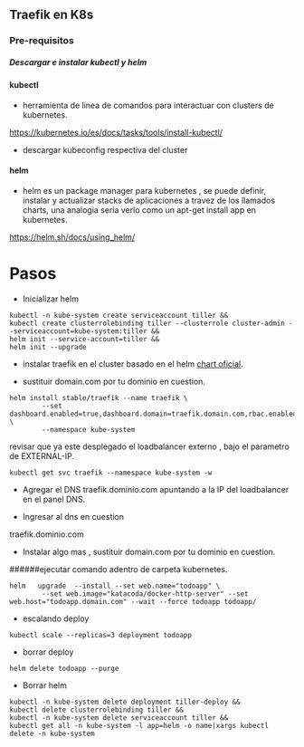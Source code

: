 ## Traefik en K8s



### Pre-requisitos

##### Descargar e instalar  kubectl y helm


#### kubectl 
- herramienta de linea de comandos para interactuar con clusters de kubernetes.

https://kubernetes.io/es/docs/tasks/tools/install-kubectl/

- descargar kubeconfig respectiva del cluster

#### helm 
- helm es un package manager para kubernetes , se puede definir, instalar y actualizar stacks de aplicaciones a travez de los llamados charts, una analogia seria verlo como un apt-get install app en kubernetes.

https://helm.sh/docs/using_helm/



# Pasos

- Inicializar helm 

```
kubectl -n kube-system create serviceaccount tiller &&
kubectl create clusterrolebinding tiller --clusterrole cluster-admin --serviceaccount=kube-system:tiller &&
helm init --service-account=tiller &&
helm init --upgrade

```


- instalar traefik en el cluster basado en el helm [chart oficial](https://github.com/helm/charts/tree/master/stable/traefik).

- sustituir domain.com por tu dominio en cuestion.
```
helm install stable/traefik --name traefik \
        --set dashboard.enabled=true,dashboard.domain=traefik.domain.com,rbac.enabled=true \
        --namespace kube-system
```

revisar que ya este desplegado el loadbalancer externo , bajo el parametro de EXTERNAL-IP.
```
kubectl get svc traefik --namespace kube-system -w
```

- Agregar el DNS traefik.dominio.com apuntando a la IP del loadbalancer en el panel DNS.


- Ingresar al dns en cuestion 

traefik.dominio.com

- Instalar algo mas , sustituir domain.com por tu dominio en cuestion.

######ejecutar comando adentro de carpeta kubernetes.
```
helm   upgrade  --install --set web.name="todoapp" \
        --set web.image="katacoda/docker-http-server" --set web.host="todoapp.domain.com" --wait --force todoapp todoapp/
```


- escalando deploy 
```
kubectl scale --replicas=3 deployment todoapp
```

- borrar deploy
```
helm delete todoapp --purge

```

- Borrar helm
```
kubectl -n kube-system delete deployment tiller-deploy &&
kubectl delete clusterrolebinding tiller &&
kubectl -n kube-system delete serviceaccount tiller &&
kubectl get all -n kube-system -l app=helm -o name|xargs kubectl delete -n kube-system
```
